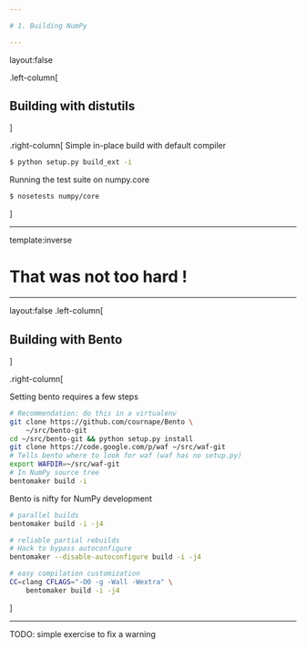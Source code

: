 ```yaml
---

# 1. Building NumPy

---
```

layout:false

.left-column[
  ## Building with distutils
]

.right-column[
Simple in-place build with default compiler

```bash
$ python setup.py build_ext -i
```

Running the test suite on numpy.core

```bash
$ nosetests numpy/core
```

]

---
template:inverse

# That was not too hard !

<!-- another pic here -->

---
layout:false
.left-column[
 ## Building with Bento
]

.right-column[

Setting bento requires a few steps

```bash
# Recommendation: do this in a virtualenv
git clone https://github.com/cournape/Bento \
	~/src/bento-git
cd ~/src/bento-git && python setup.py install
git clone https://code.google.com/p/waf ~/src/waf-git
# Tells bento where to look for waf (waf has no setup.py)
export WAFDIR=~/src/waf-git
# In NumPy source tree
bentomaker build -i
```

Bento is nifty for NumPy development

```bash
# parallel builds
bentomaker build -i -j4
```

```bash
# reliable partial rebuilds
# Hack to bypass autoconfigure
bentomaker --disable-autoconfigure build -i -j4
```

```bash
# easy compilation customization
CC=clang CFLAGS="-O0 -g -Wall -Wextra" \
	bentomaker build -i -j4
```

]

---

TODO: simple exercise to fix a warning
